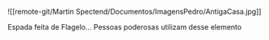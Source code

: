 ![[remote-git/Martin Spectend/Documentos/ImagensPedro/AntigaCasa.jpg]]

Espada feita de Flagelo... Pessoas poderosas utilizam desse elemento